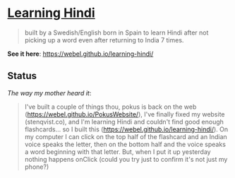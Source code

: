# [Learning Hindi](https://webel.github.io/learning-hindi/)
> built by a Swedish/English born in Spain to learn Hindi after not picking up a word even after returning to India 7 times.

**See it here**: https://webel.github.io/learning-hindi/

## Status
*The way my mother heard it*:

> I've built a couple of things thou, pokus is back on the web (https://webel.github.io/PokusWebsite/), I've finally fixed my website (stenqvist.co), and I'm learning Hindi and couldn't find good enough flashcards... so I built this (https://webel.github.io/learning-hindi/). On my computer I can click on the top half of the flashcard and an Indian voice speaks the letter, then on the bottom half and the voice speaks a word beginning with that letter. But, when I put it up yesterday nothing happens onClick (could you try just to confirm it's not just my phone?)